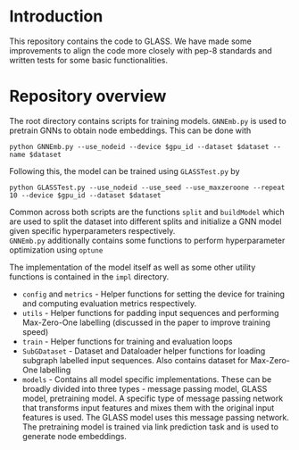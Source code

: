 # Introduction 
This repository contains the code to GLASS. We have made some improvements to align the code more closely with pep-8 standards and written tests for some basic functionalities. 

# Repository overview 

The root directory contains scripts for training models. ```GNNEmb.py``` is used to pretrain GNNs to obtain node embeddings. This can be done with 
```
python GNNEmb.py --use_nodeid --device $gpu_id --dataset $dataset --name $dataset
```
Following this, the model can be trained using ```GLASSTest.py``` by 
````
python GLASSTest.py --use_nodeid --use_seed --use_maxzeroone --repeat 10 --device $gpu_id --dataset $dataset
````

Common across both scripts are the functions ```split``` and ```buildModel``` which are used to split the dataset into different splits and initialize a GNN model given specific hyperparameters respectively.  
```GNNEmb.py``` additionally contains some functions to perform hyperparameter optimization using ```optune```

The implementation of the model itself as well as some other utility functions is contained in the ```impl``` directory. 

- ```config``` and ```metrics``` - Helper functions for setting the device for training and computing evaluation metrics respectively.  
- ```utils``` - Helper functions for padding input sequences and performing Max-Zero-One labelling (discussed in the paper to improve training speed)
- ```train``` - Helper functions for training and evaluation loops 
- ```SubGDataset``` - Dataset and Dataloader helper functions for loading subgraph labelled input sequences. Also contains dataset for Max-Zero-One labelling  
- ```models``` - Contains all model specific implementations. These can be broadly divided into three types - message passing model, GLASS model, pretraining model. A specific type of message passing network that transforms input features and mixes them with the original input features is used. The GLASS model uses this message passing network. The pretraining model is trained via link prediction task and is used to generate node embeddings. 
